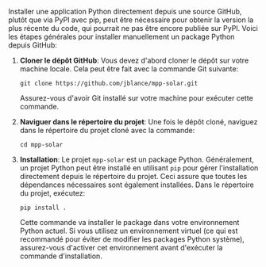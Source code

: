 Installer une application Python directement depuis une source GitHub, plutôt que via PyPI avec pip, peut être nécessaire pour obtenir la version la plus récente du code, qui pourrait ne pas être encore publiée sur PyPI. Voici les étapes générales pour installer manuellement un package Python depuis GitHub:

1. **Cloner le dépôt GitHub**: Vous devez d'abord cloner le dépôt sur votre machine locale. Cela peut être fait avec la commande Git suivante:
   ```
   git clone https://github.com/jblance/mpp-solar.git
   ```
   Assurez-vous d'avoir Git installé sur votre machine pour exécuter cette commande.

2. **Naviguer dans le répertoire du projet**: Une fois le dépôt cloné, naviguez dans le répertoire du projet cloné avec la commande:
   ```
   cd mpp-solar
   ```

3. **Installation**: Le projet `mpp-solar` est un package Python. Généralement, un projet Python peut être installé en utilisant `pip` pour gérer l'installation directement depuis le répertoire du projet. Ceci assure que toutes les dépendances nécessaires sont également installées. Dans le répertoire du projet, exécutez:
   ```
   pip install .
   ```
   Cette commande va installer le package dans votre environnement Python actuel. Si vous utilisez un environnement virtuel (ce qui est recommandé pour éviter de modifier les packages Python système), assurez-vous d'activer cet environnement avant d'exécuter la commande d'installation.

